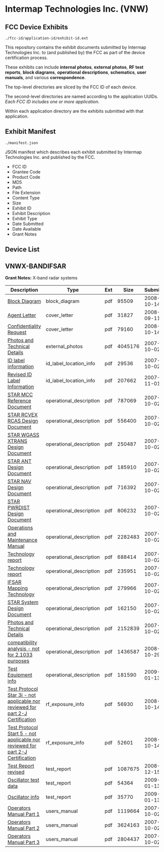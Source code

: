 # Intermap Technologies Inc. (VNW)
## FCC Device Exhibits

```
./fcc-id/application-id/exhibit-id.ext
```

This repository contains the exhibit documents submitted by Intermap Technologies Inc. to (and published by) the FCC as part of the device certification process.

These exhibits can include **internal photos**, **external photos**, **RF test reports**, **block diagrams**, **operational descriptions**, **schematics**, **user manuals**, and various **correspondence**.

The top-level directories are sliced by the FCC ID of each device.

The second-level directories are named according to the application UUIDs. *Each FCC ID includes one or more application.*

Within each application directory are the exhibits submitted with that application. 

## Exhibit Manifest

```
./manifest.json
```

JSON manifest which describes each exhibit submitted by Intermap Technologies Inc. and published by the FCC.

- FCC ID
- Grantee Code
- Product Code
- MD5
- Path
- File Extension
- Content Type
- Size
- Exhibit ID
- Exhibit Description
- Exhibit Type
- Date Submitted
- Date Available
- Grant Notes

## Device List
## VNWX-BANDIFSAR
**Grant Notes:** X-band radar systems

| Description | Type | Ext | Size | Submitted | Available |
| ----------- | ---- | --- | ---- | --------- | --------- |
| [Block Diagram](VNWX-BANDIFSAR/6f699a5e11c44d5cb455aa6e798d6369/1014525.pdf) | block_diagram | pdf | 95509 | 2008-10-14 | 2009-02-04 |
| [Agent Letter](VNWX-BANDIFSAR/6f699a5e11c44d5cb455aa6e798d6369/999652.pdf) | cover_letter | pdf | 31827 | 2008-09-11 | 2009-02-04 |
| [Confidentiality Request](VNWX-BANDIFSAR/6f699a5e11c44d5cb455aa6e798d6369/1014546.pdf) | cover_letter | pdf | 79160 | 2008-10-14 | 2009-02-04 |
| [Photos and Technical Details](VNWX-BANDIFSAR/6f699a5e11c44d5cb455aa6e798d6369/850283.pdf) | external_photos | pdf | 4045176 | 2007-10-02 | 2009-02-04 |
| [ID label information](VNWX-BANDIFSAR/6f699a5e11c44d5cb455aa6e798d6369/850301.pdf) | id_label_location_info | pdf | 29536 | 2007-10-02 | 2009-02-04 |
| [Revised ID Label Information](VNWX-BANDIFSAR/6f699a5e11c44d5cb455aa6e798d6369/862882.pdf) | id_label_location_info | pdf | 207662 | 2007-11-01 | 2009-02-04 |
| [STAR MCC Reference Document](VNWX-BANDIFSAR/6f699a5e11c44d5cb455aa6e798d6369/850235.pdf) | operational_description | pdf | 787069 | 2007-10-02 | 2009-02-04 |
| [STAR RCVEX RCAS Design Document](VNWX-BANDIFSAR/6f699a5e11c44d5cb455aa6e798d6369/850236.pdf) | operational_description | pdf | 556400 | 2007-10-02 | 2009-02-04 |
| [STAR WGASS XTRANS Design Document](VNWX-BANDIFSAR/6f699a5e11c44d5cb455aa6e798d6369/850237.pdf) | operational_description | pdf | 250487 | 2007-10-02 | 2009-02-04 |
| [STAR ANT Design Document](VNWX-BANDIFSAR/6f699a5e11c44d5cb455aa6e798d6369/850238.pdf) | operational_description | pdf | 185910 | 2007-10-02 | 2009-02-04 |
| [STAR NAV Design Document](VNWX-BANDIFSAR/6f699a5e11c44d5cb455aa6e798d6369/850239.pdf) | operational_description | pdf | 716392 | 2007-10-02 | 2009-02-04 |
| [STAR PWRDIST Design Document](VNWX-BANDIFSAR/6f699a5e11c44d5cb455aa6e798d6369/850240.pdf) | operational_description | pdf | 806232 | 2007-10-02 | 2009-02-04 |
| [Operations and Maintenance Manual](VNWX-BANDIFSAR/6f699a5e11c44d5cb455aa6e798d6369/850241.pdf) | operational_description | pdf | 2282483 | 2007-10-02 | 2009-02-04 |
| [Technology report](VNWX-BANDIFSAR/6f699a5e11c44d5cb455aa6e798d6369/850242.pdf) | operational_description | pdf | 688414 | 2007-10-02 | 2009-02-04 |
| [Technology report](VNWX-BANDIFSAR/6f699a5e11c44d5cb455aa6e798d6369/850243.pdf) | operational_description | pdf | 235951 | 2007-10-02 | 2009-02-04 |
| [IFSAR Mapping Technology](VNWX-BANDIFSAR/6f699a5e11c44d5cb455aa6e798d6369/850258.pdf) | operational_description | pdf | 279966 | 2007-10-02 | 2009-02-04 |
| [STAR System Design Document](VNWX-BANDIFSAR/6f699a5e11c44d5cb455aa6e798d6369/850259.pdf) | operational_description | pdf | 162150 | 2007-10-02 | 2009-02-04 |
| [Photos and Technical Details](VNWX-BANDIFSAR/6f699a5e11c44d5cb455aa6e798d6369/850284.pdf) | operational_description | pdf | 2152839 | 2007-10-02 | 2009-02-04 |
| [compatibility analysis - not for 2.1033 purposes](VNWX-BANDIFSAR/6f699a5e11c44d5cb455aa6e798d6369/1022937.pdf) | operational_description | pdf | 1436587 | 2008-10-29 | 2009-02-04 |
| [Test Equipment info](VNWX-BANDIFSAR/6f699a5e11c44d5cb455aa6e798d6369/1055857.pdf) | operational_description | pdf | 181590 | 2009-01-13 | 2009-02-04 |
| [Test Protocol Star 3i - not applicable nor reviewed for part 2-J Certification](VNWX-BANDIFSAR/6f699a5e11c44d5cb455aa6e798d6369/1014541.pdf) | rf_exposure_info | pdf | 56930 | 2008-10-14 | 2009-02-04 |
| [Test Protocol Start 5 - not applicable nor reviewed for part 2-J Certification](VNWX-BANDIFSAR/6f699a5e11c44d5cb455aa6e798d6369/1014542.pdf) | rf_exposure_info | pdf | 52601 | 2008-10-14 | 2009-02-04 |
| [Test Report revised](VNWX-BANDIFSAR/6f699a5e11c44d5cb455aa6e798d6369/1044228.pdf) | test_report | pdf | 1087675 | 2008-12-15 | 2009-02-04 |
| [Oscillator test data](VNWX-BANDIFSAR/6f699a5e11c44d5cb455aa6e798d6369/1055855.pdf) | test_report | pdf | 54364 | 2009-01-13 | 2009-02-04 |
| [Oscillator info](VNWX-BANDIFSAR/6f699a5e11c44d5cb455aa6e798d6369/1055856.pdf) | test_report | pdf | 35770 | 2009-01-13 | 2009-02-04 |
| [Operators Manual Part 1](VNWX-BANDIFSAR/6f699a5e11c44d5cb455aa6e798d6369/850217.pdf) | users_manual | pdf | 1119664 | 2007-10-02 | 2009-02-04 |
| [Operators Manual Part 2](VNWX-BANDIFSAR/6f699a5e11c44d5cb455aa6e798d6369/850218.pdf) | users_manual | pdf | 3624163 | 2007-10-02 | 2009-02-04 |
| [Operators Manual Part 3](VNWX-BANDIFSAR/6f699a5e11c44d5cb455aa6e798d6369/850219.pdf) | users_manual | pdf | 2804437 | 2007-10-02 | 2009-02-04 |
